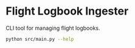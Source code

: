 # Flight Logbook Ingester

CLI tool for managing flight logbooks.

```sh
python src/main.py --help
```
